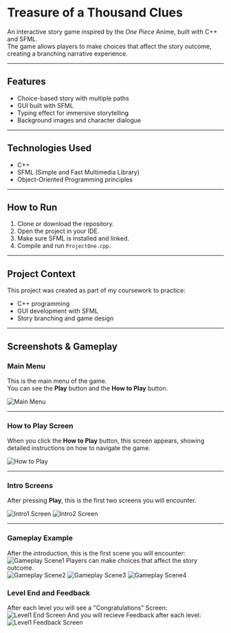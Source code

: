 # Treasure of a Thousand Clues
An interactive story game inspired by the *One Piece* Anime, built with C++ and SFML.  
The game allows players to make choices that affect the story outcome, creating a branching narrative experience.

---

## Features
- Choice-based story with multiple paths
- GUI built with SFML
- Typing effect for immersive storytelling
- Background images and character dialogue

---

## Technologies Used
- C++
- SFML (Simple and Fast Multimedia Library)
- Object-Oriented Programming principles

---

## How to Run
1. Clone or download the repository.
2. Open the project in your IDE.
3. Make sure SFML is installed and linked.
4. Compile and run `ProjectOne.cpp`.

---

## Project Context
This project was created as part of my coursework to practice:
- C++ programming
- GUI development with SFML
- Story branching and game design

---

## Screenshots & Gameplay

### Main Menu
This is the main menu of the game.  
You can see the **Play** button and the **How to Play** button.  

![Main Menu](images/GamePlayScreenshots/MainMenu.png)

---

### How to Play Screen
When you click the **How to Play** button, this screen appears, showing detailed instructions on how to navigate the game.  

![How to Play](images/GamePlayScreenshots/howToPlay.png)

---

### Intro Screens
After pressing **Play**, this is the first two screens you will encounter. 

![Intro1 Screen](images/GamePlayScreenshots/Intro.png)
![Intro2 Screen](images/GamePlayScreenshots/Intro2.png)

---

### Gameplay Example
After the introduction, this is the first scene you will encounter:
  ![Gameplay Scene1](images/GamePlayScreenshots/GamePlay1.png)
Players can make choices that affect the story outcome.  
  ![Gameplay Scene2](images/GamePlayScreenshots/GamePlay2.png)
  ![Gameplay Scene3](images/GamePlayScreenshots/GamePlay3.png)
  ![Gameplay Scene4](images/GamePlayScreenshots/GamePlay4.png)

### Level End and Feedback
After each level you will see a "Congratulations" Screen:
  ![Level1 End Screen](images/GamePlayScreenshots/Lvl1End.png)
And you will recieve Feedback after each level:
  ![Level1 Feedback Screen](images/GamePlayScreenshots/lvl1Feedback.png)
